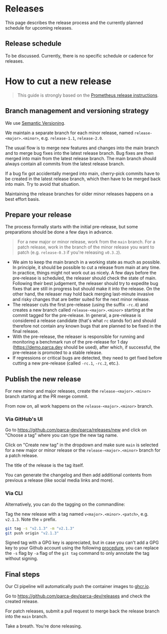 # Releases

This page describes the release process and the currently planned schedule for upcoming releases.

## Release schedule

To be discussed. Currently, there is no specific schedule or cadence for releases.

# How to cut a new release

> This guide is strongly based on the [Prometheus release instructions](https://github.com/prometheus/prometheus/blob/main/RELEASE.md).

## Branch management and versioning strategy

We use [Semantic Versioning](http://semver.org/).

We maintain a separate branch for each minor release, named `release-<major>.<minor>`, e.g. `release-1.1`, `release-2.0`.

The usual flow is to merge new features and changes into the main branch and to merge bug fixes into the latest release branch. Bug fixes are then merged into main from the latest release branch. The main branch should always contain all commits from the latest release branch.

If a bug fix got accidentally merged into main, cherry-pick commits have to be created in the latest release branch, which then have to be merged back into main. Try to avoid that situation.

Maintaining the release branches for older minor releases happens on a best effort basis.

## Prepare your release

The process formally starts with the initial pre-release, but some preparations should be done a few days in advance.

> For a new major or minor release, work from the `main` branch. For a patch release, work in the branch of the minor release you want to patch (e.g. `release-0.3` if you're releasing `v0.3.2`).

* We aim to keep the main branch in a working state as much as possible. In principle, it should be possible to cut a release from main at any time. In practice, things might not work out as nicely. A few days before the pre-release is scheduled, the releaser should check the state of main. Following their best judgement, the releaser should try to expedite bug fixes that are still in progress but should make it into the release. On the other hand, the releaser may hold back merging last-minute invasive and risky changes that are better suited for the next minor release.
* The releaser cuts the first pre-release (using the suffix `-rc.0`) and creates a new branch called  `release-<major>.<minor>` starting at the commit tagged for the pre-release. In general, a pre-release is considered a release candidate (that's what `rc` stands for) and should therefore not contain any known bugs that are planned to be fixed in the final release.
* With the pre-release, the releaser is responsible for running and monitoring a benchmark run of the pre-release for 1 day (https://demo.parca.dev should be used), after which, if successful, the pre-release is promoted to a stable release.
* If regressions or critical bugs are detected, they need to get fixed before cutting a new pre-release (called `-rc.1`, `-rc.2`, etc.).

## Publish the new release

For new minor and major releases, create the `release-<major>.<minor>` branch starting at the PR merge commit.

From now on, all work happens on the `release-<major>.<minor>` branch.

### Via GitHub's UI

Go to https://github.com/parca-dev/parca/releases/new and click on "Choose a tag" where you can type the new tag name.

Click on "Create new tag" in the dropdown and make sure `main` is selected for a new major or minor release or the `release-<major>.<minor>` branch for a patch release.

The title of the release is the tag itself.

You can generate the changelog and then add additional contents from previous a release (like social media links and more).

### Via CLI

Alternatively, you can do the tagging on the commandline:

Tag the new release with a tag named `v<major>.<minor>.<patch>`, e.g. `v2.1.3`. Note the `v` prefix.

```bash
git tag -s "v2.1.3" -m "v2.1.3"
git push origin "v2.1.3"
```

Signed tag with a GPG key is appreciated, but in case you can't add a GPG key to your Github account using the following [procedure](https://help.github.com/articles/generating-a-gpg-key/), you can replace the `-s` flag by `-a` flag of the `git tag` command to only annotate the tag without signing.

## Final steps

Our CI pipeline will automatically push the container images to [ghcr.io](ghcr.io/parca-dev/parca-agent).

Go to https://github.com/parca-dev/parca-dev/releases and check the created release.

For patch releases, submit a pull request to merge back the release branch into the `main` branch.

Take a breath. You're done releasing.
